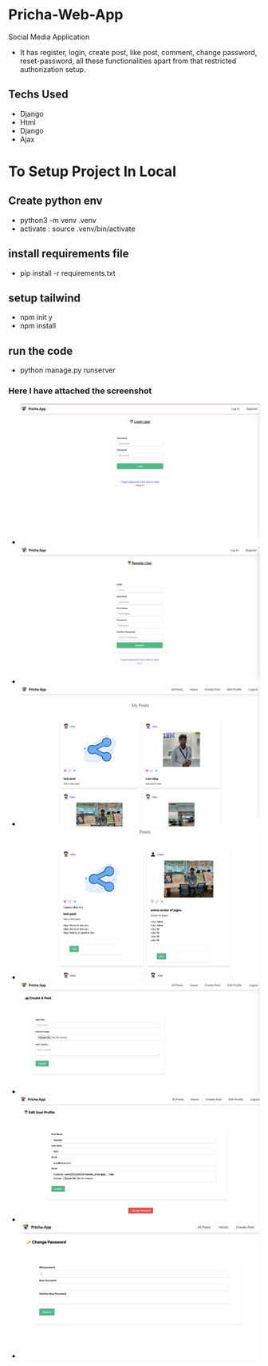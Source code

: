# Pricha-Web-App
Social Media Application 
- It has register, login, create post, like post, comment, change password, reset-password, all these functionalities apart from that restricted authorization setup.

## Techs Used
- Django
- Html
- Django
- Ajax


# To Setup Project In Local
## Create python env
- python3 -m venv .venv
- activate : source .venv/bin/activate

## install requirements file
- pip install -r requirements.txt

## setup tailwind
- npm init y
- npm install 

## run the code 
- python manage.py runserver



### Here I have attached the screenshot
- ![Login Page](https://github.com/vijendrasaini1922/Pricha-Web-App/blob/main/project-screenshot/login.png)
- ![Register Page](https://github.com/vijendrasaini1922/Pricha-Web-App/blob/main/project-screenshot/register.png)
- ![My Post](https://github.com/vijendrasaini1922/Pricha-Web-App/blob/main/project-screenshot/my-post.png)
- ![All Post](https://github.com/vijendrasaini1922/Pricha-Web-App/blob/main/project-screenshot/all-posts.png)
- ![Create Post](https://github.com/vijendrasaini1922/Pricha-Web-App/blob/main/project-screenshot/create-post.png)
- ![Edit Profile](https://github.com/vijendrasaini1922/Pricha-Web-App/blob/main/project-screenshot/edit-user-profile.png)
- ![Change Password](https://github.com/vijendrasaini1922/Pricha-Web-App/blob/main/project-screenshot/change-password.png)
